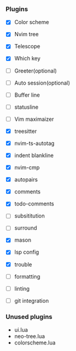 ### Plugins

- [x] Color scheme
- [x] Nvim tree
- [x] Telescope
- [x] Which key
- [ ] Greeter(optional)
- [ ] Auto session(optional)
- [ ] Buffer line
- [ ] statusline
- [ ] Vim maximaizer
- [x] treesitter
- [x] nvim-ts-autotag
- [x] indent blankline
- [x] nvim-cmp
- [x] autopairs
- [x] comments
- [x] todo-comments
- [ ] subsititution
- [ ] surround
- [x] mason
- [x] lsp config
- [x] trouble
- [ ] formatting
- [ ] linting
- [ ] git integration


### Unused plugins

- ui.lua
- neo-tree.lua
- colorscheme.lua